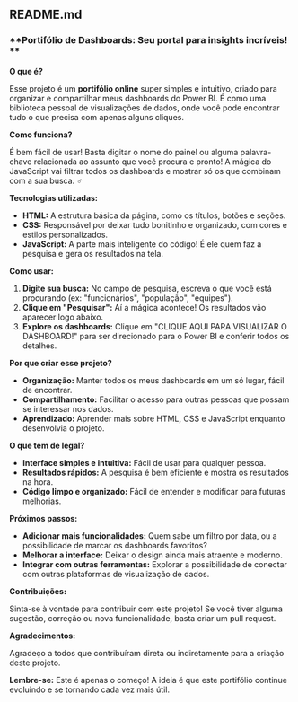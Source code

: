 ## **README.md**

### **Portifólio de Dashboards: Seu portal para insights incríveis! **

**O que é?**

Esse projeto é um **portifólio online** super simples e intuitivo, criado para organizar e compartilhar meus dashboards do Power BI. É como uma biblioteca pessoal de visualizações de dados, onde você pode encontrar tudo o que precisa com apenas alguns cliques. 

**Como funciona?**

É bem fácil de usar! Basta digitar o nome do painel ou alguma palavra-chave relacionada ao assunto que você procura e pronto! A mágica do JavaScript vai filtrar todos os dashboards e mostrar só os que combinam com a sua busca. ‍♂️

**Tecnologias utilizadas:**

* **HTML:** A estrutura básica da página, como os títulos, botões e seções.
* **CSS:** Responsável por deixar tudo bonitinho e organizado, com cores e estilos personalizados.
* **JavaScript:** A parte mais inteligente do código! É ele quem faz a pesquisa e gera os resultados na tela.

**Como usar:**

1. **Digite sua busca:** No campo de pesquisa, escreva o que você está procurando (ex: "funcionários", "população", "equipes").
2. **Clique em "Pesquisar":** Aí a mágica acontece! Os resultados vão aparecer logo abaixo.
3. **Explore os dashboards:** Clique em "CLIQUE AQUI PARA VISUALIZAR O DASHBOARD!" para ser direcionado para o Power BI e conferir todos os detalhes.

**Por que criar esse projeto?**

* **Organização:** Manter todos os meus dashboards em um só lugar, fácil de encontrar.
* **Compartilhamento:** Facilitar o acesso para outras pessoas que possam se interessar nos dados.
* **Aprendizado:** Aprender mais sobre HTML, CSS e JavaScript enquanto desenvolvia o projeto.

**O que tem de legal?**

* **Interface simples e intuitiva:** Fácil de usar para qualquer pessoa.
* **Resultados rápidos:** A pesquisa é bem eficiente e mostra os resultados na hora.
* **Código limpo e organizado:** Fácil de entender e modificar para futuras melhorias.

**Próximos passos:**

* **Adicionar mais funcionalidades:** Quem sabe um filtro por data, ou a possibilidade de marcar os dashboards favoritos?
* **Melhorar a interface:** Deixar o design ainda mais atraente e moderno.
* **Integrar com outras ferramentas:** Explorar a possibilidade de conectar com outras plataformas de visualização de dados.

**Contribuições:**

Sinta-se à vontade para contribuir com este projeto! Se você tiver alguma sugestão, correção ou nova funcionalidade, basta criar um pull request. 

**Agradecimentos:**

Agradeço a todos que contribuíram direta ou indiretamente para a criação deste projeto. 

**Lembre-se:** Este é apenas o começo! A ideia é que este portifólio continue evoluindo e se tornando cada vez mais útil.
